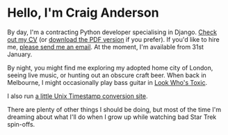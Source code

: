 # Hello, I'm Craig Anderson

By day, I'm a contracting Python developer specialising in Django. [Check out my <abbr title="curriculum vitae">CV</abbr>](/cv) (or [download the PDF version](/cv.pdf) if you prefer). If you'd like to hire me, [please send me an email](mailto:craiga@craiga.id.au). At the moment, I'm available from 31st January.

By night, you might find me exploring my adopted home city of London, seeing live music, or hunting out an obscure craft beer. When back in Melbourne, I might occasionally play bass guitar in [Look Who's Toxic](http://lookwhostoxic.com).

I also run [a little Unix Timestamp conversion site](https://www.unixtimesta.mp).

There are plenty of other things I should be doing, but most of the time I'm dreaming about what I'll do when I grow up while watching bad Star Trek spin-offs.

